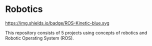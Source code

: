 # Robotics

https://img.shields.io/badge/ROS-Kinetic-blue.svg

This repository consists of 5 projects using concepts of robotics and Robotic Operating System (ROS).

